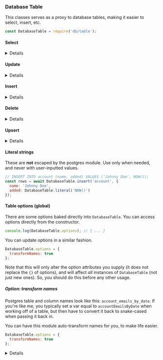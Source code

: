 ### Database Table

This classes serves as a proxy to database tables, making it easier to select, insert, etc.

```js
const DatabaseTable = require('db/table');
```

#### Select

<details>

##### Using Constructor

```js
const account = new DatabaseTable('account');

// SELECT * FROM account;
const rows1 = await account.select();

// SELECT * FROM account WHERE id = 1 AND name = 'Johnny Doe';
const rows2 = await account.select({
  id: 1,
  name: 'Johnny Doe'
});

// SELECT * FROM account WHERE (id = 1 AND name = 'Johnny Doe') OR (id = 2);
const rows3 = await account.select({
  id: 1,
  name: 'Johnny Doe'
}, {
  id: 2
});
```

##### Direct (static) call

```js
// SELECT * FROM account;
const rows1 = await DatabaseTable.select('account');

// SELECT * FROM account WHERE id = 1 AND name = 'Johnny Doe';
const rows2 = await DatabaseTable.select('account', {
  id: 1,
  name: 'Johnny Doe'
});
```
</details>

#### Update

<details>

##### Using Constructor

```js
const account = new DatabaseTable('account');

// UPDATE account SET activated = false;
const rows1 = await account.update({
  activated: false
});

// UPDATE account SET email = 'johnny@doe.site' WHERE id = 1 AND name = 'Johnny Doe';
const rows2 = await account.update({
  email: 'johnny@doe.site'
}, {
  id: 1,
  name: 'Johnny Doe'
});

// UPDATE account SET email = 'johnny@doe.site' WHERE (id = 1 AND name = 'Johnny Doe') OR (id = 2);
const rows3 = await account.update({
  email: 'johnny@doe.site'
}, {
  id: 1,
  name: 'Johnny Doe'
}, {
  id: 2
});
```

##### Direct (static) call

```js
// UPDATE account SET activated = false;
const rows1 = await DatabaseTable.update('account', {
  activated: false
});

// UPDATE account SET activated = false WHERE id = 1 AND name = 'Johnny Doe';
const rows2 = await DatabaseTable.update('account', {
  activated: false
}, {
  id: 1,
  name: 'Johnny Doe'
});
```
</details>

#### Insert

<details>

##### Using Constructor

```js
const account = new DatabaseTable('account');

// INSERT INTO account (name, email) VALUES ('Johnny Doe', 'johnny@doe.site');
const rows1 = await account.insert({
  name: 'Johnny Doe',
  email: 'johnny@doe.site'
});

// INSERT INTO account (name, email) VALUES ('Johnny Doe', 'johnny@doe.site'), ('Arnold Holt', NULL);
const rows2 = await account.insert({
  name: 'Johnny Doe',
  email: 'johnny@doe.site'
}, {
  name: 'Arnold Holt'
});
```

##### Direct (static) call

```js
// INSERT INTO account (name, email) VALUES ('Johnny Doe', 'johnny@doe.site');
const rows1 = await DatabaseTable.insert('account', {
  name: 'Johnny Doe',
  email: 'johnny@doe.site'
});

// INSERT INTO account (name, email) VALUES ('Johnny Doe', 'johnny@doe.site'), ('Arnold Holt', NULL);
const rows2 = await DatabaseTable.insert('account', {
  name: 'Johnny Doe',
  email: 'johnny@doe.site'
}, {
  name: 'Arnold Holt'
});
```
</details>

#### Delete

<details>

##### Using Constructor

```js
const account = new DatabaseTable('account');

// DELETE FROM account;
const rows1 = await account.delete();

// DELETE FROM account WHERE id = 1 AND name = 'Johnny Doe';
const rows2 = await account.delete({
  id: 1,
  name: 'Johnny Doe'
});

// DELETE FROM account WHERE (id = 1 AND name = 'Johnny Doe') OR (id = 2);
const rows3 = await account.delete({
  id: 1,
  name: 'Johnny Doe'
}, {
  id: 2
});
```

##### Direct (static) call

```js
// DELETE FROM account;
const rows1 = await DatabaseTable.delete('account');

// DELETE FROM account WHERE id = 1 AND name = 'Johnny Doe';
const rows2 = await DatabaseTable.delete('account', {
  id: 1,
  name: 'Johnny Doe'
});
```
</details>

#### Upsert

<details>

##### Using Constructor

```js
const account = new DatabaseTable('account');

// attempts:
// INSERT INTO account (name, email, added) VALUES ('Johnny Doe', 'johnny@doe.site', NOW());
//
// falls back to:
// UPDATE account SET name = 'Johnny Doe', updated = NOW() WHERE email = 'johnny@doe.site';
const rows = await account.upsert({
  // insert
  name: 'Johnny Doe',
  email: 'johnny@doe.site',
  added: new Date()
}, {
  // update
  name: 'Johnny Doe',
  updated: new Date()
}, {
  // update conditions
  email: 'johnny@doe.site'
});
```

##### Direct (static) call

```js
// attempts:
// INSERT INTO account (name, email, added) VALUES ('Johnny Doe', 'johnny@doe.site', NOW());
//
// falls back to:
// UPDATE account SET name = 'Johnny Doe', updated = NOW() WHERE email = 'johnny@doe.site';
const rows = await DatabaseTable.upsert('account', {
  // insert
  name: 'Johnny Doe',
  email: 'johnny@doe.site',
  added: new Date()
}, {
  // update
  name: 'Johnny Doe',
  updated: new Date()
}, {
  // update conditions
  email: 'johnny@doe.site'
});
```
</details>

#### Literal strings

These are **not** escaped by the postgres module.
Use only when needed, and never with user-inputted values.

```js
// INSERT INTO account (name, added) VALUES ('Johnny Doe', NOW());
const rows = await DatabaseTable.insert('account', {
  name: 'Johnny Doe',
  added: DatabaseTable.literal('NOW()')
});
```

#### Table options (global)

There are some options baked directly into `DatabaseTable`. You can access options directly from the constructor.

```js
console.log(DatabaseTable.options); // { ... }
```

You can update options in a similar fashion.

```js
DatabaseTable.options = {
  transformNames: true
};
```

Note that this will only alter the option attributes you supply (it does not replace the `{}` of options), and will affect _all_ instances of `DatabaseTable` (not just new ones). So, you should do this before any other usage.

##### Option: transform names

Postgres table and column names look like this: `account_emails_by_date`. If you're like me, you typically set a var equal to `accountEmailsByDate` when working off of a table, but then have to convert it back to snake-cased when passing it back in.

You can have this module auto-transform names for you, to make life easier.

```js
DatabaseTable.options = {
  transformNames: true
};
```

<details>

Let's say you have the following table:

```
      Column        |           Type           |
--------------------+--------------------------|
 id                 | integer                  |
 account            | integer                  |
 email              | character varying(255)   |
 added_from_service | character varying(255)   |
 added              | timestamp with time zone |
```

And then you query it using this module:

```js
const accountEmails = new DatabaseTable('accountEmails');

// SELECT * FROM account_emails;
const allRows = await accountEmails.select();
const row = allRows[0];

console.log(row.addedFromService); // value of `added_from_service`

row.addedFromService = 'Google';
row.save(); // `added_from_service` is set to 'Google'
```

</details>
